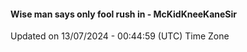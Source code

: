 #### Wise man says only fool rush in - McKidKneeKaneSir
Updated on 13/07/2024 - 00:44:59 (UTC) Time Zone
